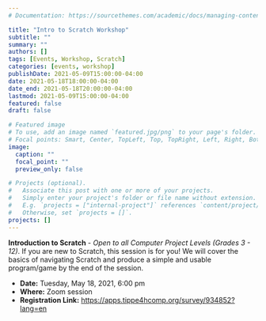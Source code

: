 ```yaml
---
# Documentation: https://sourcethemes.com/academic/docs/managing-content/

title: "Intro to Scratch Workshop"
subtitle: ""
summary: ""
authors: []
tags: [Events, Workshop, Scratch]
categories: [events, workshop]
publishDate: 2021-05-09T15:00:00-04:00
date: 2021-05-18T18:00:00-04:00
date_end: 2021-05-18T20:00:00-04:00
lastmod: 2021-05-09T15:00:00-04:00
featured: false
draft: false

# Featured image
# To use, add an image named `featured.jpg/png` to your page's folder.
# Focal points: Smart, Center, TopLeft, Top, TopRight, Left, Right, BottomLeft, Bottom, BottomRight.
image:
  caption: ""
  focal_point: ""
  preview_only: false

# Projects (optional).
#   Associate this post with one or more of your projects.
#   Simply enter your project's folder or file name without extension.
#   E.g. `projects = ["internal-project"]` references `content/project/deep-learning/index.md`.
#   Otherwise, set `projects = []`.
projects: []
---
```


**Introduction to Scratch** - *Open to all Computer Project Levels (Grades 3 - 12)*. If you are new to Scratch, this session is for you! We will cover the basics of navigating Scratch and produce a simple and usable program/game by the end of the session.

* **Date:** Tuesday, May 18, 2021, 6:00 pm
* **Where:** Zoom session
* **Registration Link:** <https://apps.tippe4hcomp.org/survey/934852?lang=en>
